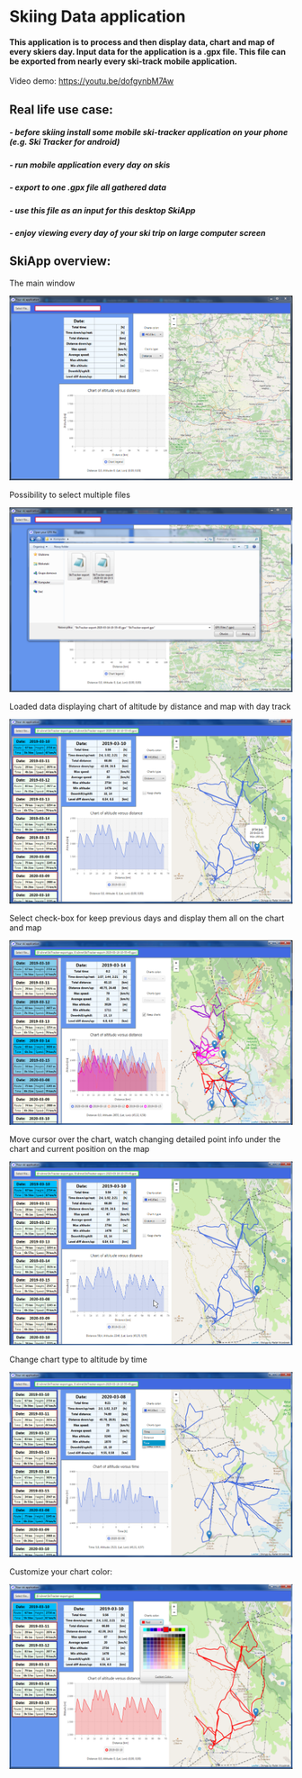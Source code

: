 # Skiing Data application
#### This application is to process and then display data, chart and map of every skiers day. Input data for the application is a .gpx file. This file can be exported from nearly every ski-track mobile application. 

Video demo: 
https://youtu.be/dofgynbM7Aw

## Real life use case:
##### - before skiing install some mobile ski-tracker application on your phone (e.g. Ski Tracker for android)
##### - run mobile application every day on skis
##### - export to one .gpx file all gathered data
##### - use this file as an input for this desktop SkiApp
##### - enjoy viewing every day of your ski trip on large computer screen

## SkiApp overview:

The main window

![Main window](resources/resultImages/1_main.PNG)


Possibility to select multiple files

![Multi files as input](resources/resultImages/2_multiFile.PNG)


Loaded data displaying chart of altitude by distance and map with day track

![Loaded data](resources/resultImages/3_loadedData.PNG)


Select check-box for keep previous days and display them all on the chart and map

![Check-box selected](resources/resultImages/4_checkBox.PNG)


Move cursor over the chart, watch changing detailed point info under the chart and current position on the map

![Interactive chart and map](resources/resultImages/5_interActive.PNG)


Change chart type to altitude by time

![Altitude by time](resources/resultImages/6_altByTime.PNG)


Customize your chart color:

![Customize color](resources/resultImages/7_color.PNG)
